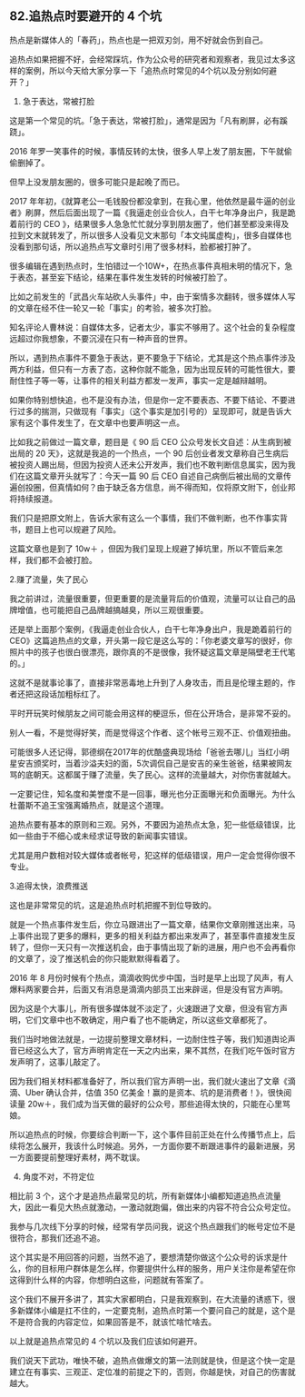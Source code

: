 ## 82.追热点时要避开的 4 个坑
热点是新媒体人的「春药」，热点也是一把双刃剑，用不好就会伤到自己。


追热点如果把握不好，会经常踩坑，作为公众号的研究者和观察者，我见过太多这样的案例，所以今天给大家分享一下「追热点时常见的4个坑以及分别如何避开？」


1. 急于表达，常被打脸

这是第一个常见的坑。「急于表达，常被打脸」，通常是因为「凡有刷屏，必有蹊跷」。


2016 年罗一笑事件的时候，事情反转的太快，很多人早上发了朋友圈，下午就偷偷删掉了。


但早上没发朋友圈的，很多可能只是起晚了而已。


2017 年年初，《就算老公一毛钱股份都没拿到，在我心里，他依然是最牛逼的创业者》刷屏，然后后面出现了一篇《我逼走创业合伙人，白干七年净身出户，我是跪着前行的 CEO 》，结果很多人急急忙忙就分享到朋友圈了，他们甚至都没来得及拉到文末就转发了，所以很多人没看见文末那句「本文纯属虚构」，很多自媒体也没看到那句话，所以追热点写文章时引用了很多材料，脸都被打肿了。


很多编辑在遇到热点时，生怕错过一个10W+，在热点事件真相未明的情况下，急于表态，甚至妄下结论，结果在事件发生发转的时候被打脸了。


比如之前发生的「武昌火车站砍人头事件」中，由于案情多次翻转，很多媒体人写的文章在经不住一轮又一轮「事实」的考验，被多次打脸。


知名评论人曹林说：自媒体太多，记者太少，事实不够用了。这个社会的复杂程度远超过你我想象，不要沉浸在只有一种声音的世界。


所以，遇到热点事件不要急于表达，更不要急于下结论，尤其是这个热点事件涉及两方利益，但只有一方表了态，这种你就不能急，因为出现反转的可能性很大，要耐住性子等一等，让事件的相关利益方都发一发声，事实一定是越辩越明。


如果你特别想快追，也不是没有办法，但是你一定不要表态、不要下结论、不要进行过多的揣测，只做现有「事实」（这个事实是加引号的）呈现即可，就是告诉大家有这个事件发生了，在文章中也要声明这一点。


比如我之前做过一篇文章，题目是《 90 后 CEO 公众号发长文自述：从生病到被出局的 20 天》，这就是我追的一个热点，一个 90 后创业者发文章称自己生病后被投资人踢出局，但因为投资人还未公开发声，我们也不敢判断信息属实，因为我们在这篇文章开头就写了：今天一篇 90 后 CEO 自述自己病倒后被出局的文章传遍创投圈，但真情如何？由于缺乏各方信息，尚不得而知，仅将原文附下，创业邦将持续报道。


我们只是把原文附上，告诉大家有这么一个事情，我们不做判断，也不作事实背书，题目上也可以规避了风险。


这篇文章也是到了 10w＋ ，但因为我们呈现上规避了掉坑里，所以不管后来怎样，我们都不会被打脸。


2.赚了流量，失了民心


我之前讲过，流量很重要，但更重要的是流量背后的价值观，流量可以让自己的品牌增值，也可能把自己品牌越搞越臭，所以三观很重要。


还是举上面那个案例，《我逼走创业合伙人，白干七年净身出户，我是跪着前行的CEO》这篇追热点的文章，开头第一段它是这么写的：「你老婆文章写的很好，你照片中的孩子也很白很漂亮，跟你真的不是很像，我怀疑这篇文章是隔壁老王代笔的。」


这就不是就事论事了，直接非常恶毒地上升到了人身攻击，而且是伦理主题的，作者还把这段话加粗标红了。


平时开玩笑时候朋友之间可能会用这样的梗逗乐，但在公开场合，是非常不妥的。


别人一看，不是觉得好笑，而是觉得这个作者、这个帐号三观不正、价值观扭曲。


可能很多人还记得，郭德纲在2017年的优酷盛典现场给「爸爸去哪儿」当红小明星安吉颁奖时，当着沙溢夫妇的面，5次调侃自己是安吉的亲生爸爸，结果被网友骂的底朝天。这都属于赚了流量，失了民心。这样的流量越大，对你伤害就越大。


一定要记住，知名度和美誉度不是一回事，曝光也分正面曝光和负面曝光。为什么杜蕾斯不追王宝强离婚热点，就是这个道理。


追热点要有基本的原则和三观。另外，不要因为追热点太急，犯一些低级错误，比如一些由于不细心或未经求证导致的新闻事实错误。


尤其是用户数相对较大媒体或者帐号，犯这样的低级错误，用户一定会觉得你很不专业。


3.追得太快，浪费推送


这也是非常常见的坑，这是追热点时机把握不到位导致的。


就是一个热点事件发生后，你立马跟进出了一篇文章，结果你文章刚推送出来，马上事件出现了更多的爆料，更多的相关利益方都出来发声了，甚至事件直接发生反转了，但你一天只有一次推送机会，由于事情出现了新的进展，用户也不会再看你的文章了，没了推送机会的你只能默默得看着了。


2016 年 8 月份时候有个热点，滴滴收购优步中国，当时是早上出现了风声，有人爆料两家要合并，后面又有消息是滴滴内部员工出来辟谣，但是没有官方声明。


因为这是个大事儿，所有很多媒体就不淡定了，火速跟进了文章，但没有官方声明，它们文章中也不敢确定，用户看了也不能确定，所以这些文章都死了。


我们当时地做法就是，一边提前整理文章材料，一边耐住性子等，我们知道舆论声音已经这么大了，官方声明肯定在一天之内出来，果不其然，在我们吃午饭时官方发声明了，这事儿敲定了。


因为我们相关材料都准备好了，所以我们官方声明一出，我们就火速出了文章《滴滴、Uber 确认合并，估值 350 亿美金！赢的是资本、坑的是消费者！》，很快阅读量 20w＋，我们成为当天做的最好的公众号，那些追得太快的，只能在心里骂娘。


所以追热点的时候，你要综合判断一下，这个事件目前正处在什么传播节点上，后续将怎么展开，我该什么时候追。另外，一方面你要不断跟进事件的最新进展，另一方面要提前整理好素材，两不耽误。


4. 角度不对，不符定位

相比前 3 个，这个才是追热点最常见的坑，所有新媒体小编都知道追热点流量大，因此一看见大热点就激动，一激动就跑偏，做出来的内容不符合公众号定位。


我参与几次线下分享的时候，经常有学员问我，说这个热点跟我们的帐号定位不是很符合，那我们还追不追。


这个其实是不用回答的问题，当然不追了，要想清楚你做这个公众号的诉求是什么，你的目标用户群体是怎么样，你要提供什么样的服务，用户关注你是希望在你这得到什么样的内容，你想明白这些，问题就有答案了。


这个我们不展开多讲了，其实大家都明白，只是我观察到，在大流量的诱惑下，很多新媒体小编是扛不住的，一定要克制，追热点时第一个要问自己的就是，这个是不是符合我的内容定位，如果回答是不，就该忙啥忙啥去。


以上就是追热点常见的 4 个坑以及我们应该如何避开。


我们说天下武功，唯快不破，追热点做爆文的第一法则就是快，但是这个快一定是建立在有事实、三观正、定位准的前提之下的，否则，你越是快，对自己的伤害就越大。

